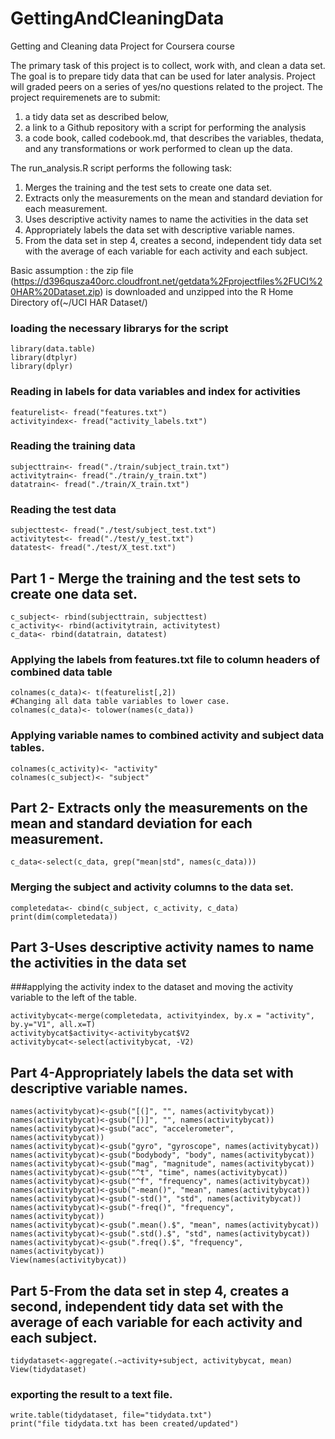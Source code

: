 # GettingAndCleaningData
Getting and Cleaning data Project for Coursera course

The primary task of this project is to collect, work with, and clean a data set. The goal is to prepare tidy data that can be used for later analysis. Project will graded peers on a series of yes/no questions related to the project. The project
requiremenets are to submit: 
1) a tidy data set as described below, 
2) a link to a Github repository with a script for performing the analysis
3) a code book, called codebook.md, that describes the variables, thedata, and any transformations or work performed to clean up the data. 

The run_analysis.R script performs the following task:
1. Merges the training and the test sets to create one data set.
2. Extracts only the measurements on the mean and standard deviation for each
measurement.
3. Uses descriptive activity names to name the activities in the data set
4. Appropriately labels the data set with descriptive variable names.
5. From the data set in step 4, creates a second, independent tidy data set with the average
of each variable for each activity and each subject.

Basic assumption : the zip file (https://d396qusza40orc.cloudfront.net/getdata%2Fprojectfiles%2FUCI%20HAR%20Dataset.zip) is downloaded and unzipped into the R Home Directory of(~/UCI HAR Dataset/)

### loading the necessary librarys for the script
```{r}
library(data.table)
library(dtplyr)
library(dplyr)
```

### Reading in labels for data variables and index for activities 
```{r}
featurelist<- fread("features.txt")
activityindex<- fread("activity_labels.txt")
```

### Reading the training data
```{r}
subjecttrain<- fread("./train/subject_train.txt")
activitytrain<- fread("./train/y_train.txt")
datatrain<- fread("./train/X_train.txt")
```
### Reading the test data
```{r}
subjecttest<- fread("./test/subject_test.txt")
activitytest<- fread("./test/y_test.txt")
datatest<- fread("./test/X_test.txt")
```

## Part 1 - Merge the training and the test sets to create one data set.
```{r}
c_subject<- rbind(subjecttrain, subjecttest)
c_activity<- rbind(activitytrain, activitytest)
c_data<- rbind(datatrain, datatest)
```
### Applying the labels from features.txt file to column headers of combined data table
```{r}
colnames(c_data)<- t(featurelist[,2])
#Changing all data table variables to lower case.
colnames(c_data)<- tolower(names(c_data))
```
### Applying variable names to combined activity and subject data tables.
```{r}
colnames(c_activity)<- "activity"
colnames(c_subject)<- "subject"
```

## Part 2- Extracts only the measurements on the mean and standard deviation for each measurement. 
```{r}
c_data<-select(c_data, grep("mean|std", names(c_data)))
```
### Merging the subject and activity columns to the data set.
```{r}
completedata<- cbind(c_subject, c_activity, c_data)
print(dim(completedata))
```

## Part 3-Uses descriptive activity names to name the activities in the data set
###applying the activity index to the dataset and moving the activity variable to the left of the table.
```{r}
activitybycat<-merge(completedata, activityindex, by.x = "activity", by.y="V1", all.x=T)
activitybycat$activity<-activitybycat$V2
activitybycat<-select(activitybycat, -V2)
```

## Part 4-Appropriately labels the data set with descriptive variable names.
```{r}
names(activitybycat)<-gsub("[(]", "", names(activitybycat))
names(activitybycat)<-gsub("[)]", "", names(activitybycat))
names(activitybycat)<-gsub("acc", "accelerometer", names(activitybycat))
names(activitybycat)<-gsub("gyro", "gyroscope", names(activitybycat))
names(activitybycat)<-gsub("bodybody", "body", names(activitybycat))
names(activitybycat)<-gsub("mag", "magnitude", names(activitybycat))
names(activitybycat)<-gsub("^t", "time", names(activitybycat))
names(activitybycat)<-gsub("^f", "frequency", names(activitybycat))
names(activitybycat)<-gsub("-mean()", "mean", names(activitybycat))
names(activitybycat)<-gsub("-std()", "std", names(activitybycat))
names(activitybycat)<-gsub("-freq()", "frequency", names(activitybycat))
names(activitybycat)<-gsub(".mean().$", "mean", names(activitybycat))
names(activitybycat)<-gsub(".std().$", "std", names(activitybycat))
names(activitybycat)<-gsub(".freq().$", "frequency", names(activitybycat))
View(names(activitybycat))
```

## Part 5-From the data set in step 4, creates a second, independent tidy data set with the average of each variable for each activity and each subject.
```{r}
tidydataset<-aggregate(.~activity+subject, activitybycat, mean)
View(tidydataset)
```
### exporting the result to a text file.
```{r}
write.table(tidydataset, file="tidydata.txt")
print("file tidydata.txt has been created/updated")
```

